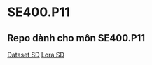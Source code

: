 # SE400.P11
Repo dành cho môn SE400.P11
---
[Dataset SD](https://huggingface.co/datasets/TTam115/UIT_SD_LoRA)
[Lora SD](https://huggingface.co/TTam115/Styles_LoRA_for_Learning_Purpose)
